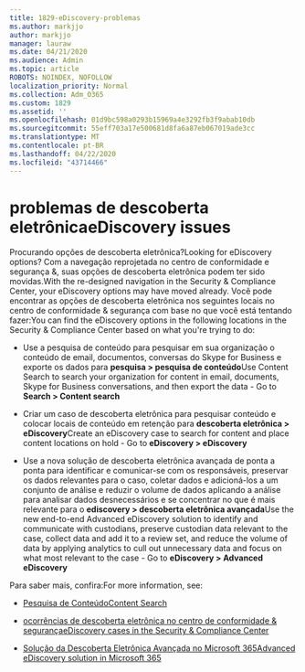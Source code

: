 ```yaml
---
title: 1829-eDiscovery-problemas
ms.author: markjjo
author: markjjo
manager: lauraw
ms.date: 04/21/2020
ms.audience: Admin
ms.topic: article
ROBOTS: NOINDEX, NOFOLLOW
localization_priority: Normal
ms.collection: Adm_O365
ms.custom: 1829
ms.assetid: ''
ms.openlocfilehash: 01d9bc598a0293b15969a4e3292fb3f9abab10db
ms.sourcegitcommit: 55eff703a17e500681d8fa6a87eb067019ade3cc
ms.translationtype: MT
ms.contentlocale: pt-BR
ms.lasthandoff: 04/22/2020
ms.locfileid: "43714466"
---
```

# <a name="ediscovery-issues"></a><span data-ttu-id="fadbb-102">problemas de descoberta eletrônica</span><span class="sxs-lookup"><span data-stu-id="fadbb-102">eDiscovery issues</span></span>

<span data-ttu-id="fadbb-103">Procurando opções de descoberta eletrônica?</span><span class="sxs-lookup"><span data-stu-id="fadbb-103">Looking for eDiscovery options?</span></span> <span data-ttu-id="fadbb-104">Com a navegação reprojetada no centro de conformidade e segurança &, suas opções de descoberta eletrônica podem ter sido movidas.</span><span class="sxs-lookup"><span data-stu-id="fadbb-104">With the re-designed navigation in the Security & Compliance Center, your eDiscovery options may have moved already.</span></span>  <span data-ttu-id="fadbb-105">Você pode encontrar as opções de descoberta eletrônica nos seguintes locais no centro de conformidade & segurança com base no que você está tentando fazer:</span><span class="sxs-lookup"><span data-stu-id="fadbb-105">You can find the eDiscovery options in the following locations in the Security & Compliance Center based on what you're trying to do:</span></span>

- <span data-ttu-id="fadbb-106">Use a pesquisa de conteúdo para pesquisar em sua organização o conteúdo de email, documentos, conversas do Skype for Business e exporte os dados para **pesquisa > pesquisa de conteúdo**</span><span class="sxs-lookup"><span data-stu-id="fadbb-106">Use Content Search to search your organization for content in email, documents, Skype for Business conversations, and then export the data - Go to **Search > Content search**</span></span>

- <span data-ttu-id="fadbb-107">Criar um caso de descoberta eletrônica para pesquisar conteúdo e colocar locais de conteúdo em retenção para **descoberta eletrônica > eDiscovery**</span><span class="sxs-lookup"><span data-stu-id="fadbb-107">Create an eDiscovery case to search for content and place content locations on hold - Go to **eDiscovery > eDiscovery**</span></span>

- <span data-ttu-id="fadbb-108">Use a nova solução de descoberta eletrônica avançada de ponta a ponta para identificar e comunicar-se com os responsáveis, preservar os dados relevantes para o caso, coletar dados e adicioná-los a um conjunto de análise e reduzir o volume de dados aplicando a análise para analisar dados desnecessários e se concentrar no que é mais relevante para o **ediscovery > descoberta eletrônica avançada**</span><span class="sxs-lookup"><span data-stu-id="fadbb-108">Use the new end-to-end Advanced eDiscovery solution to identify and communicate with custodians, preserve custodian data relevant to the case, collect data and add it to a review set, and reduce the volume of data by applying analytics to cull out unnecessary data and focus on what most relevant to the case -  Go to **eDiscovery > Advanced eDiscovery**</span></span>

<span data-ttu-id="fadbb-109">Para saber mais, confira:</span><span class="sxs-lookup"><span data-stu-id="fadbb-109">For more information, see:</span></span>

- [<span data-ttu-id="fadbb-110">Pesquisa de Conteúdo</span><span class="sxs-lookup"><span data-stu-id="fadbb-110">Content Search</span></span>](https://docs.microsoft.com/office365/securitycompliance/content-search)

- [<span data-ttu-id="fadbb-111">ocorrências de descoberta eletrônica no centro de conformidade & segurança</span><span class="sxs-lookup"><span data-stu-id="fadbb-111">eDiscovery cases in the Security & Compliance Center</span></span>](https://docs.microsoft.com/office365/securitycompliance/ediscovery-cases)

- [<span data-ttu-id="fadbb-112">Solução da Descoberta Eletrônica Avançada no Microsoft 365</span><span class="sxs-lookup"><span data-stu-id="fadbb-112">Advanced eDiscovery solution in Microsoft 365</span></span>](https://docs.microsoft.com/office365/securitycompliance/compliance20/overview-ediscovery-20)
